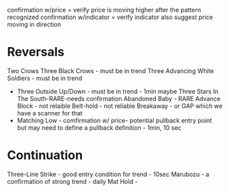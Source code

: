 confirmation w/price = verify price is moving higher after the pattern recognized
confirmation w/indicator = verify indicator also suggest price moving in direction

# Reversals
Two Crows
Three Black Crows - must be in trend 
Three Advancing White Soldiers - must be in trend
* Three Outside Up/Down - must be in trend - 1min maybe
Three Stars In The South-RARE-needs confirmation
Abandoned Baby - RARE
Advance Block - not relaible
Belt-hold - not reliable
Breakaway - or GAP which we have a scanner for that 
* Matching Low - comfirmation w/ price- potential pullback entry point but may need to define a pullback definition - 1min, 10 sec


# Continuation
Three-Line Strike - good entry condition for trend - 10sec
Marubozu - a confirmation of strong trend - daily
Mat Hold - 